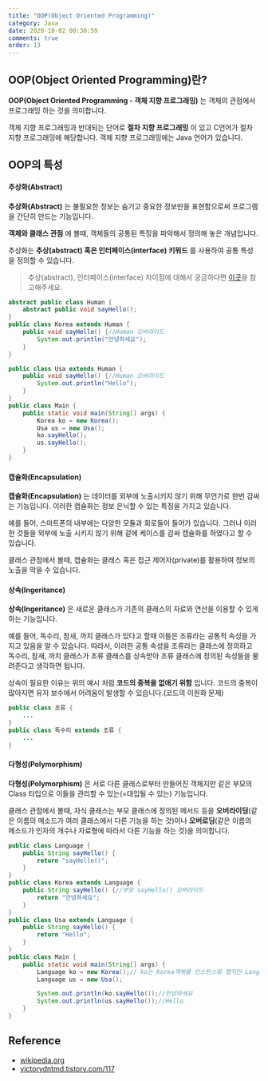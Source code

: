 ```yaml
---
title: "OOP(Object Oriented Programming)"
category: Java
date: 2020-10-02 00:30:59
comments: true
order: 13
---
```



## OOP(Object Oriented Programming)란?
__OOP(Object Oriented Programming - 객체 지향 프로그래밍)__ 는 객체의 관점에서 프로그래밍 하는 것을 의미합니다.

객체 지향 프로그래밍과 반대되는 단어로 __절차 지향 프로그래밍__ 이 있고 C언어가 절차 지향 프로그래밍에 해당합니다. 객체 지향 프로그래밍에는 Java 언어가 있습니다.

## OOP의 특성
#### 추상화(Abstract)
__추상화(Abstract)__ 는 불필요한 정보는 숨기고 중요한 정보만을 표현함으로써 프로그램을 간단히 만드는 기능입니다.

__객체와 클래스 관점__ 에 볼때, 객체들의 공통된 특징을 파악해서 정의해 놓은 개념입니다.

추상화는 __추상(abstract) 혹은 인터페이스(interface) 키워드__ 를 사용하여 공통 특성을 정의할 수 있습니다. 
> 추상(abstract), 인터페이스(interface) 차이점에 대해서 궁금하다면 [이곳](https://doorisopen.github.io/developers-library/Java/2020-06-22-java-abstract-interface/)을 참고해주세요.

```java
abstract public class Human {
	abstract public void sayHello();
}
public class Korea extends Human {
	public void sayHello() {//Human 오버라이드
		System.out.println("안녕하세요");
	}
}

public class Usa extends Human {
	public void sayHello() {//Human 오버라이드
		System.out.println("Hello");
	}
}
public class Main {
	public static void main(String[] args) {
		Korea ko = new Korea();
		Usa us = new Usa();
		ko.sayHello();
		us.sayHello();
	}
}
```

#### 캡슐화(Encapsulation)
__캡슐화(Encapsulation)__ 는 데이터를 외부에 노출시키지 않기 위해 무언가로 한번 감싸는 기능입니다. 이러한 캡슐화는 정보 은닉할 수 있는 특징을 가지고 있습니다.

예를 들어, 스마트폰의 내부에는 다양한 모듈과 회로들이 들어가 있습니다. 그러나 이러한 것들을 외부에 노출 시키지 않기 위해 겉에 케이스를 감싸 캡슐화를 하였다고 할 수 있습니다. 

클래스 관점에서 볼때, 캡슐화는 클래스 혹은 접근 제어자(private)를 활용하여 정보의 노출을 막을 수 있습니다.

#### 상속(Ingeritance)
__상속(Ingeritance)__ 은 새로운 클래스가 기존의 클래스의 자료와 연산을 이용할 수 있게 하는 기능입니다.

예를 들어, 독수리, 참새, 까치 클래스가 있다고 할때 이들은 조류라는 공통적 속성을 가지고 있음을 알 수 있습니다. 따라서, 이러한 공통 속성을 조류라는 클래스에 정의하고 독수리, 참새, 까치 클래스가 조류 클래스를 상속받아 조류 클래스에 정의된 속성들을 물려준다고 생각하면 됩니다.

상속이 필요한 이유는 위의 예시 처럼 __코드의 중복을 없애기 위함__ 입니다. 코드의 중복이 많아지면 유지 보수에서 어려움이 발생할 수 있습니다.(코드의 이원화 문제)

```java
public class 조류 {
	...
}
public class 독수리 extends 조류 {
	...
}
```

#### 다형성(Polymorphism)
__다형성(Polymorphism)__ 은 서로 다른 클래스로부터 만들어진 객체지만 같은 부모의 Class 타입으로 이들을 관리할 수 있는(=대입될 수 있는) 기능입니다.

클래스 관점에서 볼때, 자식 클래스는 부모 클래스에 정의된 메서드 등을 __오버라이딩__(같은 이름의 메소드가 여러 클래스에서 다른 기능을 하는 것)이나 __오버로딩__(같은 이름의 메소드가 인자의 개수나 자료형에 따라서 다른 기능을 하는 것)을 의미합니다.

```java
public class Language {
	public String sayHello() {
		return "sayHello()";
	}
}
public class Korea extends Language {
	public String sayHello() {//부모 sayHello() 오버라이드
		return "안녕하세요";
	}
}
public class Usa extends Language {
	public String sayHello() {
		return "Hello";
	}
}
public class Main {
	public static void main(String[] args) {
		Language ko = new Korea();// ko는 Korea객체를 인스턴스화 했지만 Language 클래스(부모) 행세를 합니다.
		Language us = new Usa();

		System.out.println(ko.sayHello());//안녕하세요
		System.out.println(us.sayHello());//Hello
	}
}
```


## Reference
* [wikipedia.org](https://ko.wikipedia.org/wiki/%EA%B0%9D%EC%B2%B4_%EC%A7%80%ED%96%A5_%ED%94%84%EB%A1%9C%EA%B7%B8%EB%9E%98%EB%B0%8D)
* [victorydntmd.tistory.com/117](https://victorydntmd.tistory.com/117)